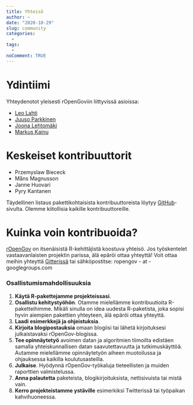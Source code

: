 ```yaml
---
title: Yhteisö
author: ~
date: "2020-10-29"
slug: community
categories:
  -
tags:
  -  
noComment: TRUE
---
```


# Ydintiimi

Yhteydenotot yleisesti rOpenGoviin liittyvissä asioissa:

- [Leo Lahti](http://www.iki.fi/Leo.Lahti)
- [Juuso Parkkinen](http://ouzor.github.io/)
- [Joona Lehtomäki](https://github.com/jlehtoma)
- [Markus Kainu](https://github.com/muuankarski)

# Keskeiset kontribuuttorit

- Przemyslaw Biececk
- Måns Magnusson
- Janne Huovari
- Pyry Kantanen

Täydellinen listaus pakettikohtaisista kontribuuttoreista löytyy
[GitHub](http://github.com/ropengov)-sivulta. Olemme kiitollisia kaikille kontribuuttoreille.

# Kuinka voin kontribuoida?

[rOpenGov](http://ropengov.github.io) on itsenäisistä R-kehittäjistä koostuva yhteisö. Jos työskentelet vastaavanlaisten projektin parissa, älä epäröi ottaa yhteyttä! Voit ottaa meihin yhteyttä [Gitterissä](https://gitter.im/rOpenGov/home) tai sähköpostitse: ropengov - at - googlegroups.com


### Osallistumismahdollisuuksia

1. **Käytä R-pakettejamme projekteissasi**.
2. **Osallistu kehitystyöhön**. Otamme mielellämme kontribuutioita R-paketteihimme. Mikäli sinulla on idea uudesta R-paketista, joka sopisi hyvin aiempien pakettien yhteyteen, älä epäröi ottaa yhteyttä.
3. **Laadi esimerkkejä ja ohjeistuksia**. 
4. **Kirjoita blogipostauksia** omaan blogiisi tai lähetä kirjoituksesi julkaistavaksi rOpenGov-blogissa.
5. **Tee opinnäytetyö** avoimen datan ja algoritmien tiimoilta edistäen samalla yhteiskunnallisen datan saavutettavuutta ja tutkimuskäyttöä. Autamme mielellämme opinnäytetyön aiheen muotoilussa ja ohjauksessa kaikilla koulutusasteilla.
6. **Julkaise**. Hyödynnä rOpenGov-työkaluja tieteellisten ja muiden raporttien valmistelussa.
7. **Anna palautetta** paketeista, blogikirjoituksista, nettisivuista tai mistä vain.
8. **Kerro projekteistamme ystäville** esimerkiksi Twitterissä tai työpaikan kahvihuoneessa.

